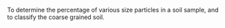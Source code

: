 To determine the percentage of various size particles in a soil sample, and to classify the coarse grained soil.
